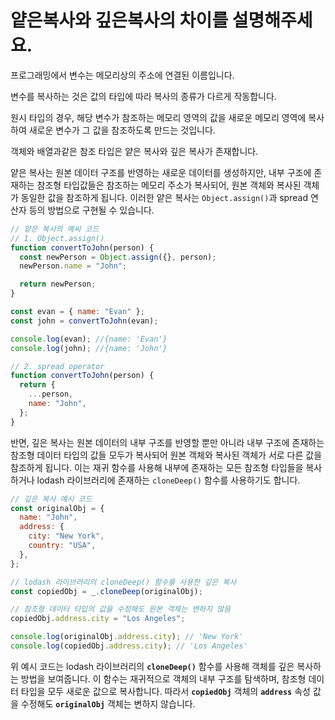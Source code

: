# 얕은복사와 깊은복사의 차이를 설명해주세요.

프로그래밍에서 변수는 메모리상의 주소에 연결된 이름입니다.

변수를 복사하는 것은 값의 타입에 따라 복사의 종류가 다르게 작동합니다.

원시 타입의 경우, 해당 변수가 참조하는 메모리 영역의 값을 새로운 메모리 영역에 복사하여 새로운 변수가 그 값을 참조하도록 만드는 것입니다.

객체와 배열과같은 참조 타입은 얕은 복사와 깊은 복사가 존재합니다.

얕은 복사는 원본 데이터 구조를 반영하는 새로운 데이터를 생성하지만, 내부 구조에 존재하는 참조형 타입값들은 참조하는 메모리 주소가 복사되어, 원본 객체와 복사된 객체가 동일한 값을 참조하게 됩니다. 이러한 얕은 복사는 `Object.assign()`과 spread 연산자 등의 방법으로 구현될 수 있습니다.

```jsx
// 얕은 복사의 예씨 코드
// 1. Object.assign()
function convertToJohn(person) {
  const newPerson = Object.assign({}, person);
  newPerson.name = "John";

  return newPerson;
}

const evan = { name: "Evan" };
const john = convertToJohn(evan);

console.log(evan); //{name: 'Evan'}
console.log(john); //{name: 'John'}

// 2. spread operator
function convertToJohn(person) {
  return {
    ...person,
    name: "John",
  };
}
```

반면, 깊은 복사는 원본 데이터의 내부 구조를 반영할 뿐만 아니라 내부 구조에 존재하는 참조형 데이터 타입의 값들 모두가 복사되어 원본 객체와 복사된 객체가 서로 다른 값을 참조하게 됩니다. 이는 재귀 함수를 사용해 내부에 존재하는 모든 참조형 타입들을 복사하거나 lodash 라이브러리에 존재하는 `cloneDeep()` 함수를 사용하기도 합니다.

```jsx
// 깊은 복사 예시 코드
const originalObj = {
  name: "John",
  address: {
    city: "New York",
    country: "USA",
  },
};

// lodash 라이브러리의 cloneDeep() 함수를 사용한 깊은 복사
const copiedObj = _.cloneDeep(originalObj);

// 참조형 데이터 타입의 값을 수정해도 원본 객체는 변하지 않음
copiedObj.address.city = "Los Angeles";

console.log(originalObj.address.city); // 'New York'
console.log(copiedObj.address.city); // 'Los Angeles'
```

위 예시 코드는 lodash 라이브러리의 **`cloneDeep()`** 함수를 사용해 객체를 깊은 복사하는 방법을 보여줍니다. 이 함수는 재귀적으로 객체의 내부 구조를 탐색하며, 참조형 데이터 타입을 모두 새로운 값으로 복사합니다. 따라서 **`copiedObj`** 객체의 **`address`** 속성 값을 수정해도 **`originalObj`** 객체는 변하지 않습니다.
